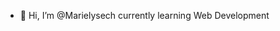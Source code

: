 - 👋 Hi, I’m @Marielysech currently learning Web Development 

<!---
Marielysech/Marielysech is a ✨ special ✨ repository because its `README.md` (this file) appears on your GitHub profile.
You can click the Preview link to take a look at your changes.
--->
